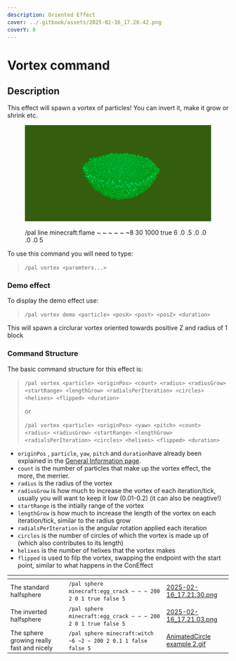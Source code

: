 ```yaml
---
description: Oriented Effect
cover: ../.gitbook/assets/2025-02-16_17.20.42.png
coverY: 0
---
```


# Vortex command

## Description

This effect will spawn a vortex of particles! You can invert it, make it grow or shrink etc.

<figure><img src="../.gitbook/assets/2025-02-16_17.21.03.png" alt="" width="563"><figcaption><p>/pal line minecraft:flame ~ ~ ~ ~ ~ ~8 30 1000 true 6 .0 .5 .0 .0 .0 .0 5</p></figcaption></figure>

To use this command you will need to type:

> `/pal vortex <paramters...>`

### Demo effect

To display the demo effect use:

> `/pal vortex demo <particle> <posX> <posY> <posZ> <duration>`

This will spawn a circlurar vortex oriented towards positive Z and radius of 1 block

### Command Structure

The basic command structure for this effect is:

> `/pal vortex <particle> <originPos> <count> <radius> <radiusGrow> <startRange> <lengthGrow> <radialsPerIteration> <circles> <helixes> <flipped> <duration>`
>
> or
>
> `/pal vortex <particle> <originPos> <yaw> <pitch> <count> <radius> <radiusGrow> <startRange> <lengthGrow> <radialsPerIteration> <circles> <helixes> <flipped> <duration>`

* `originPos` , `particle`, `yaw`, `pitch` and `duration`have already been explained in the [General Information page](general-information.md).
* `count` is the number of particles that make up the vortex effect, the more, the merrier.
* `radius` is the radius of the vortex
* `radiusGrow` is how much to increase the vortex of each iteration/tick, usually you will want to keep it low (0.01-0.2) (it can also be neagtive!)
* `startRange` is the intially range of the vortex
* `lengthGrow` is how much to increase the length of the vortex on each iteration/tick, similar to the radius grow
* `radialsPerIteration` is the angular rotation applied each iteration
* `circles` is the number of circles of which the vortex is made up of (which also contributes to its length)
* `helixes` is the number of helixes that the vortex makes
* `flipped` is used to filp the vortex, swapping the endpoint with the start point, similar to what happens in the ConEffect



<table data-view="cards"><thead><tr><th></th><th></th><th data-hidden data-card-cover data-type="files"></th></tr></thead><tbody><tr><td>The standard halfsphere</td><td><code>/pal sphere minecraft:egg_crack ~ ~ ~ 200 2 0 1 true false 5</code></td><td><a href="../.gitbook/assets/2025-02-16_17.21.30.png">2025-02-16_17.21.30.png</a></td></tr><tr><td>The inverted halfsphere</td><td><code>/pal sphere minecraft:egg_crack ~ ~ ~ 200 2 0 1 true false 5</code></td><td><a href="../.gitbook/assets/2025-02-16_17.21.03.png">2025-02-16_17.21.03.png</a></td></tr><tr><td>The sphere growing really fast and nicely</td><td><code>/pal sphere minecraft:witch ~6 ~2 ~ 200 2 0.1 1 false false 5</code></td><td><a href="../.gitbook/assets/AnimatedCircle example 2.gif">AnimatedCircle example 2.gif</a></td></tr></tbody></table>
